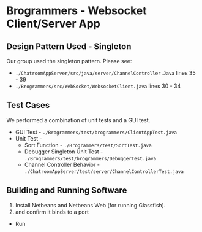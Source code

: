 # Brogrammers - Websocket Client/Server App

## Design Pattern Used - Singleton

Our group used the singleton pattern. Please see:

* `./ChatroomAppServer/src/java/server/ChannelController.Java` lines 35 - 39 
* `./Brogrammers/src/WebSocket/WebsocketClient.java` lines 30 - 34

## Test Cases

We performed a combination of unit tests and a GUI test. 

* GUI Test - `./Brogrammers/test/brogrammers/ClientAppTest.java`
* Unit Test - 
    * Sort Function - `./Brogrammers/test/SortTest.java`
    * Debugger Singleton Unit Test - `./Brogrammers/test/brogrammers/DebuggerTest.java`
    * Channel Controller Behavior - `./ChatroomAppServer/test/server/ChannelControllerTest.java` 

## Building and Running Software 

1. Install Netbeans and Netbeans Web (for running Glassfish).
2.  and confirm it binds to a port
* Run 
